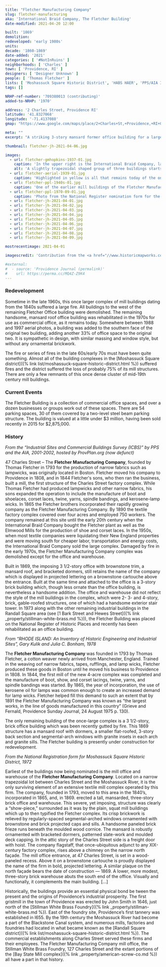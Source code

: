 ```yaml
---
title: "Fletcher Manufacturing Company"
slug: fletcher-manufacturing
aka: 'International Braid Company, The Fletcher Building'
date-modified: 2021-04-20 12:00

built: '1869'
demolition:
redeveloped: 'early 1980s'
units:
decade: '1860-1869'
date-added: '2021'
categories: [ '#NotInRuins' ]
neighborhoods: [ 'Charles' ]
town: [ 'Providence, RI' ]
designers: [ 'Designer Unknown' ]
people: [ 'Thomas Fletcher' ]
lists: [ 'Moshassuck Square Historic District', 'HABS HAER', 'PPS/AIA Industrial Commercial Buildings Survey', 'Inventory of Historic Engineering & Industrial Sites 1978' ]
tags: []

NRHP-ref-number: '709380013 (contributing)'
added-to-NRHP: '1970'

address: '2 Charles Street, Providence RI'
latitude: '41.8327068'
longitude: '-71.4137088'
gmap: "https://www.google.com/maps/place/2+Charles+St,+Providence,+RI+02904/@41.8327068,-71.4137088,17z/data=!3m1!4b1!4m5!3m4!1s0x89e445196792154d:0xe03d4863e65f0f29!8m2!3d41.8327068!4d-71.4115201"

meta: ""
excerpt: "A striking 3-story mansard former office building for a larger manufacturing complex of woven goods turned into various small office spaces"

thumbnail: fletcher-jh-2021-04-06.jpg

images:
  - url: fletcher-gmhopkins-1937-01.jpg
    caption: 'In the upper right is the International Braid Company, labelled in 1937 on these G.M. Hopkins cadastral map (this is a mash up of Plates 5 and 22). Notice how different the street and railroad pattern is around the site — Charles Street no longer passes by the West of the office building, but rather around the east side and north as Mill Street does.'
    alt: 'A slightly trapezoidal shaped group of three buildings starts narrow in the front, with the oldest building of red brick with rusticated brownstone details and a mansard roof of slate tiles with protruding dormer windows. Ornamental brickwork courses run under a wooden cornice. In the center of the west wall is a browstone cartouche displaying the name of the firm in pro­jected lettering. A similar plaque on the north façade bears the date of construction. A lower, more modest, three-story brick warehouse abuts the south end of the office which comple­ments the main building but is not nearly as ornate. Abutting the south end of that warehouse is a newer 1980s addition which is also complementary in design.'
  - url: fletcher-aerial-1939-01.jpg
    caption: 'Highlighted in yellow is all that remains today of the once sprawling Fletcher Manufacturing company complex. Aerial from the Providence Historical Aerial Viewer, 1939.'
  - url: fletcher-ppl-1940s-01.jpg
    caption: 'One of the earlier mill buildings of the Fletcher Manufacturing company, built 1866, demolished in the late 1960s after a fire. Photo is labelled as taken in the 1940s but we think it is probably older, likely the mid-1930s — Rhode Island Mills and Mill Villages Photograph Collection, Providence Public Library'
  - url: fletcher-ppl-1970-09-01.jpg
    caption: 'Photo from the National Register nomination form for the Moshassuck Square Historic District, September 1970, photographer unknown'
  - url: fletcher-jh-2021-04-01.jpg
  - url: fletcher-jh-2021-04-02.jpg
  - url: fletcher-jh-2021-04-03.jpg
  - url: fletcher-jh-2021-04-04.jpg
  - url: fletcher-jh-2021-04-05.jpg
  - url: fletcher-jh-2021-04-06.jpg
  - url: fletcher-jh-2021-04-07.jpg
  - url: fletcher-jh-2021-04-08.jpg
  - url: fletcher-jh-2021-04-09.jpg

mostrecentimage: 2021-04-01

imagescredit: 'Contribution from the <a href="//www.historicmapworks.com/Map/US/895462/Plate+005/Providence+1937/Rhode+Island/" target="_blank">Historic Mapworks</a>; Providence Historical Aerial Viewer; <a href="//provlibdigital.org/islandora/object/islandora%3A268" target="_blank">Rhode Island Mills and Mill Villages Photograph Collection</a>, Providence Public Library; and the National Register nomination form'

#external:
#  - source: 'Providence Journal (permalink)'
#    url: https://perma.cc/MQ4Z-Z9K4
---
```


### Redevelopment

Sometime in the late 1960s, this once larger complex of mill buildings dating from the 1840s suffered a large fire. All buildings to the west of the remaining Fletcher Office building were demolished. The remaining handsome, mansard roof office building was rehabilitated in the 1970s for use as commercial office, as it remains today. Somewhere between 1988 and 1997 aerial photos, a building was added to the southern face of the original two building, adding another 33% of office space to the original two. It is sympathetic in design, with similar massing and window style, but without any ornamental brickwork. 

The fire or series of fires in the late 60s/early 70s must have been quite something. Almost all of the building complexes in the [Moshassuck Square district]({% link list/moshassuck-square-historic-district.html %}) suffered fires and the district suffered the loss of probably 75% of its mill structures. There are only a few remnants of this once dense cluster of mid-19th century mill buildings. 


### Current Events

The Fletcher Building is a collection of commercial office spaces, and over a dozen businesses or groups work out of these spaces. There are 54 parking spaces, 30 of them covered by a two-level steel beam parking structure. The building is valued at a little under $3 million, having been sold recently in 2015 for $2,875,000. 


### History

_From the “Industrial Sites and Commercial Buildings Survey (ICBS)” by PPS and the AIA, 2001-2002, hosted by ProvPlan.org (now defunct)_

47 Charles Street – The **Fletcher Manufacturing Company**, founded by Thomas Fletcher in 1793 for the production of narrow fabrics such as lampwicks, was originally located in Boston. Fletcher moved his company to Providence in 1808, and in 1844 Fletcher's sons, who then ran the business, built a mill, the first structure of the Charles Street factory complex. While Thomas Fletcher had produced lampwicks and other narrow fabrics, his sons expanded the operation to include the manufacture of boot and shoelaces, corset laces, twine, yarns, spindle bandings, and kerosene-lamp wicks. In 1865 the Fletcher brothers incorporated their rapidly growing company as the Fletcher Manufacturing Company. By 1890 the textile factory complex covered over four acres and employed 750 workers. The company remained at this site until the early 20th century when the International Braid Company bought the Fletcher plant as well as the Elmwood Mills for the production of shoe and corset laces. In the 1950s, when most textile companies were liquidating their New England properties and were moving south for cheaper labor, transportation and energy costs, the International Braid Company sold the large complex. Damaged by fire in the early 1970s, the Fletcher Manufacturing Company complex was demolished except for the office and warehouse.

Built in 1869, the imposing 3 1/2-story office with brownstone trim, a mansard roof, and bracketed dormers, still retains the name of the company which is displayed in projected lettering on a brownstone cartouche above the entrance. Built at the same time and attached to the office is a 3-story brick building which, though less ornate than the office building, is nevertheless a handsome addition. The office and warehouse did not reflect the style of the mill buildings in the complex, which were 2- 3- and 4-story, brick, gable-roofed structures, one of which had a handsome exterior stair tower. In 1973 along with the other remaining industrial buildings in the Randall Square area (see [1 Bark Street and Hewes Street]({% link _property/stillman-white-brass.md %})), the Fletcher Building was placed on the National Register of Historic Places and recently has been rehabilitated as an office building.


_From “RHODE ISLAND: An Inventory of Historic Engineering and Industrial Sites”, Gary Kulik and Julia C. Bonham, 1978_

The **Fletcher Manufacturing Company** was founded in 1793 by Thomas Fletcher, a cotton weaver newly arrived from Manchester, England. Trained in the weaving oof narrow fabrics, tapes, rufflings, and lamp wicks, Fletcher produced these goods in Boston until he moved his business to Providence in 1808. In 1844, the first mill of the new 4-acre complex was completed and the manufacture of boot, show, and corset lacings, twine, yarns, and spindle bandings was started. By 1865, the year of incorporation, the use of kerosene oil for lamps was common enough to create an increased demand for lamp wicks. Fletcher helped fill this demand to such an extent that by 1891 the Fletcher Manufacturing Company was known as “the largest works, in the line of goods manufactured in this country” (Grieve and Fernald, Providence Sunday Journal, 24 August 1975 p. 130). 

The only remaining building of the once-large complex is a 3 1/2-story, brick office building which was been recently gutted by fire. This 1869 structure has a mansard roof with dormers, a smaller flat-roofed, 3-story back section and segmental-arch windows with granite insets in each arch and granite sills. The Fletcher building is presently under construction for redevelopment. 


_From the National Registration form for Moshassuck Square Historic District, 1972_

Earliest of the buildings now being nominated is the mill office and warehouse of the **Fletcher Manufacturing Company**. Located on a narrow trapezoidal lot between Charles Street and the Moshassuck River, it is the only surviving element of an extensive textile mill complex operated by this firm. The company, founded in 1793, moved to this area in the 1840’s, incorporated in 1865, and, in 1869. erected a tall, mansarded, three-story brick office and warehouse. This severe, yet imposing, structure was clearly a “show-piece,” surrounded as it was by the plain, squat mill buildings which up to then typified the Fletcher complex. Its crisp brickwork is relieved by regularly-spaced segmental-arched windows ornamented with brownstone and brick projected caps and sills. A handsome paneled brick frieze runs beneath the moulded wood cornice. The mansard is robustly ornamented with bracketed dormers, patterned slate-work and moulded deck capping. In the attic story of the Charles Street side is a freight door with hoist. The company flagstaff, that once-ubiquitous adjunct to any XlX-century factory complex, rises above a chimney on the narrow north façade. The mill office entrance, at 47 Charles Street, is set in a wood-paneled recess. Above it on a brownstone cartouche is proudly displayed the name of the firm in bold, pro­jected lettering. A similar plaque on the north façade bears the date of construction — 1869. A lower, more modest, three-story brick warehouse abuts the south end of the office. Visually and functionally, it comple­ments the main building. […]

Historically, the buildings provide an essential physical bond be­ tween the present and the origins of Providence’s industrial prosperity. The first gristmill in the town of Providence was erected by John Smith in 1646, just north of the [Stillman White Brass Foundry]({% link _property/stillman-white-brass.md %}). East of the foundry site, Providence’s first tannery was established in l655. By the 19th century the Moshassuck River had become a part of the Blackstone Canal system, and numerous mills, factories and foundries had located in what became known as the [Randall Square district]({% link list/moshassuck-square-historic-district.html %}). The commercial establishments along Charles Street served these firms and their employees. The Fletcher Manufacturing Company mill office, the Stillman White Brass Foundry, 127 Charles Street and the extant portions of the [Bay State Mill complex]({% link _property/american-screw-co.md %}) all have a part in that history.
